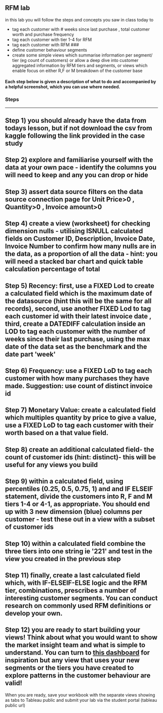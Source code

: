 ## RFM lab 

in this lab you will follow the steps and concepts you saw in class today to
+ tag each customer with # weeks since last purchase , total customer worth and purchase frequency 
+ tag each customer with tier 1-4 for RFM 
+ tag each customer with RFM ### 
+ define customer behaviour segments 
+ create some simple views which summarise information per segment/ tier (eg count of customers) or allow a deep dive into customer aggregated information by RFM tiers and segments, or views which enable focus on either R,F or M breakdown of the customer base

#### Each step below is given a description of what to do and accompanied by a helpful screenshot, which you can use where needed. 

### Steps 
----
Step 1) you should already have the data from todays lesson, but if not download the csv from kaggle following the link provided in the case study 
-
Step 2) explore and familiarise yourself with the data at your own pace - identify the columns you will need to keep and any you can drop or hide
-  
Step 3) assert data source filters on the data source connection page for Unit Price>0 , Quantity>0 , Invoice amount>0 
- 
Step 4) create a view (worksheet) for checking dimension nulls - utilising ISNULL calculated fields on Customer ID, Description, Invoice Date, Invoice Number to confirm how many nulls are in the data, as a proportion of all the data - hint: you will need a stacked bar chart and quick table calculation percentage of total 
-
Step 5) Recency: first, use a FIXED Lod to create a calculated field which is the maximum date of the datasource (hint this will be the same for all records),  second, use another FIXED Lod to tag each customer id with their latest invoice date , third, create a DATEDIFF calculation inside an LOD to tag each customer with the number of weeks since their last purchase, using the max date of the data set as the benchmark and the date part 'week' 
-
Step 6) Frequency: use a FIXED LoD to tag each customer with how many purchases they have made. Suggestion: use count of distinct invoice id
- 
Step 7) Monetary Value: create a calculated field which multiples quantity by price to give a value, use a FIXED LoD to tag each customer with their worth based on a that value field.
- 
Step 8) create an additional calculated field- the count of customer ids (hint: distinct)- this will be useful for any views you build
- 
Step 9) within a calculated field, using percentiles (0.25, 0.5, 0.75, 1) and and IF ELSEIF statement, divide the customers into R, F and M tiers 1-4 or 4-1, as appropriate. You should end up with 3 new dimension (blue) columns per customer - test these out in a view with a subset of customer ids 
- 
Step 10) within a calculated field combine the three tiers into one string ie '221' and test in the view you created in the previous step
-
Step 11) finally, create a last calculated field which, with IF-ELSEIF-ELSE logic and the RFM tier, combinations, prescribes a number of interesting customer segments. You can conduct research on commonly used RFM definitions or develop your own. 
-
Step 12) you are ready to start building your views! Think about what you would want to show the market insight team and what is simple to understand. You can turn to [this dashboard](https://public.tableau.com/profile/sianedavies#!/vizhome/RFManalysis_16184195515190/RFMDashboard-ECommerceRetailDS) for inspiration but any view that uses your new segments or the tiers you have created to explore patterns in the customer behaviour are valid! 
-


When you are ready, save your workbook with the separate views showing as tabs to Tableau public and submit your lab via the student portal (tableau public url)



